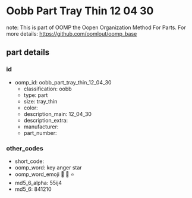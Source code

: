 # Oobb Part Tray Thin 12 04 30  

note: This is part of OOMP the Oopen Organization Method For Parts. For more details: https://github.com/oomlout/oomp_base

##  part details





### id
* oomp_id: oobb_part_tray_thin_12_04_30
  * classification: oobb
  * type: part
  * size: tray_thin
  * color: 
  * description_main: 12_04_30
  * description_extra: 
  * manufacturer: 
  * part_number: 

### other_codes
* short_code: 
* oomp_word: key anger star
* oomp_word_emoji :key: :anger: :star:
* md5_6_alpha: 55ij4
* md5_6: 841210